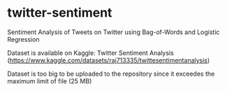 # twitter-sentiment
Sentiment Analysis of Tweets on Twitter using Bag-of-Words and Logistic Regression

Dataset is available on Kaggle:
Twitter Sentiment Analysis
(https://www.kaggle.com/datasets/raj713335/twittesentimentanalysis)

Dataset is too big to be uploaded to the repository since it exceedes the maximum limit of file (25 MB)
